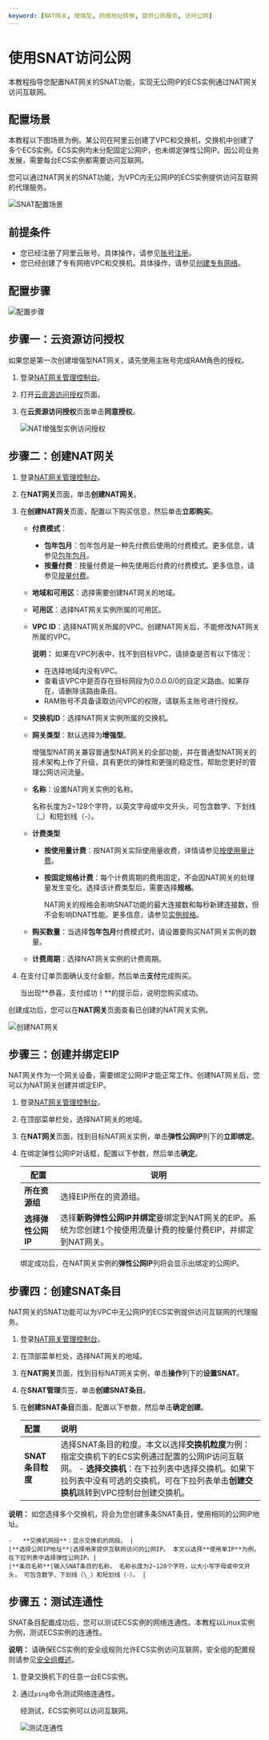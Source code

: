 ```yaml
---
keyword: [NAT网关, 增强型, 网络地址转换, 提供公网服务, 访问公网]
---
```


# 使用SNAT访问公网

本教程指导您配置NAT网关的SNAT功能，实现无公网IP的ECS实例通过NAT网关访问互联网。

## 配置场景

本教程以下图场景为例。某公司在阿里云创建了VPC和交换机，交换机中创建了多个ECS实例。ECS实例均未分配固定公网IP，也未绑定弹性公网IP。因公司业务发展，需要每台ECS实例都需要访问互联网。

您可以通过NAT网关的SNAT功能，为VPC内无公网IP的ECS实例提供访问互联网的代理服务。

![SNAT配置场景](https://static-aliyun-doc.oss-accelerate.aliyuncs.com/assets/img/zh-CN/1371359951/p149166.png)

## 前提条件

-   您已经注册了阿里云账号。具体操作，请参见[账号注册](https://account.aliyun.com/register/register.htm)。
-   您已经创建了专有网络VPC和交换机。具体操作，请参见[创建专有网络](/cn.zh-CN/专有网络和交换机/管理专有网络/创建专有网络.md)。

## 配置步骤

![配置步骤](https://static-aliyun-doc.oss-accelerate.aliyuncs.com/assets/img/zh-CN/1371359951/p149588.png)

## 步骤一：云资源访问授权

如果您是第一次创建增强型NAT网关，请先使用主账号完成RAM角色的授权。

1.  登录[NAT网关管理控制台](https://vpc.console.aliyun.com/nat)。

2.  打开[云资源访问授权](https://ram.console.aliyun.com/role/authorization?request=%7B%22Services%22%3A%5B%7B%22Service%22%3A%22NAT%22%2C%22Roles%22%3A%5B%7B%22RoleName%22%3A%22AliyunNATAccessingNetworkInterfaceRole%22%2C%22TemplateId%22%3A%22ENIRole%22%7D%5D%7D%5D%2C%22ReturnUrl%22%3A%22https%3A%2F%2Fvpc.console.aliyun.com%2Fnat%22%7D)页面。

3.  在**云资源访问授权**页面单击**同意授权**。

    ![NAT增强型实例访问授权](https://static-aliyun-doc.oss-accelerate.aliyuncs.com/assets/img/zh-CN/7237607061/p188048.png)


## 步骤二：创建NAT网关

1.  登录[NAT网关管理控制台](https://vpc.console.aliyun.com/nat)。

2.  在**NAT网关**页面，单击**创建NAT网关**。

3.  在**创建NAT网关**页面，配置以下购买信息，然后单击**立即购买**。

    -   **付费模式**：
        -   **包年包月**：包年包月是一种先付费后使用的付费模式。更多信息，请参见[包年包月](/cn.zh-CN/购买指南/包年包月.md)。
        -   **按量付费**：按量付费是一种先使用后付费的付费模式。更多信息，请参见[按量付费](/cn.zh-CN/购买指南/按量付费.md)。
    -   **地域和可用区**：选择需要创建NAT网关的地域。
    -   **可用区**：选择NAT网关实例所属的可用区。
    -   **VPC ID**：选择NAT网关所属的VPC。创建NAT网关后，不能修改NAT网关所属的VPC。

        **说明：** 如果在VPC列表中，找不到目标VPC，请排查是否有以下情况：

        -   在选择地域内没有VPC。
        -   查看该VPC中是否存在目标网段为0.0.0.0/0的自定义路由。如果存在，请删除该路由条目。
        -   RAM账号不具备读取访问VPC的权限，请联系主账号进行授权。
    -   **交换机ID**：选择NAT网关实例所属的交换机。
    -   **网关类型**：默认选择为**增强型**。

        增强型NAT网关兼容普通型NAT网关的全部功能，并在普通型NAT网关的技术架构上作了升级，具有更优的弹性和更强的稳定性，帮助您更好的管理公网访问流量。

    -   **名称**：设置NAT网关实例的名称。

        名称长度为2~128个字符，以英文字母或中文开头，可包含数字、下划线（\_）和短划线（-）。

    -   **计费类型**
        -   **按使用量计费**：按NAT网关实际使用量收费，详情请参见[按使用量计费](/cn.zh-CN/购买指南/按量付费.mdsection_v5g_sue_5bj)。
        -   **按固定规格计费**：每个计费周期的费用固定，不会因NAT网关的处理量发生变化。选择该计费类型后，需要选择**规格**。

            NAT网关的规格会影响SNAT功能的最大连接数和每秒新建连接数，但不会影响DNAT性能。更多信息，请参见[实例规格](/cn.zh-CN/用户指南/NAT网关实例/NAT网关实例概述.md)。

    -   **购买数量**：当选择**包年包月**付费模式时，请设置要购买NAT网关实例的数量。
    -   **计费周期**：选择NAT网关实例的计费周期。
4.  在支付订单页面确认支付金额，然后单击**支付**完成购买。

    当出现**恭喜，支付成功！**的提示后，说明您购买成功。


创建成功后，您可以在**NAT网关**页面查看已创建的NAT网关实例。

![创建NAT网关](https://static-aliyun-doc.oss-accelerate.aliyuncs.com/assets/img/zh-CN/2371359951/p149224.png)

## 步骤三：创建并绑定EIP

NAT网关作为一个网关设备，需要绑定公网IP才能正常工作。创建NAT网关后，您可以为NAT网关创建并绑定EIP。

1.  登录[NAT网关管理控制台](https://vpc.console.aliyun.com/nat)。

2.  在顶部菜单栏处，选择NAT网关的地域。

3.  在**NAT网关**页面，找到目标NAT网关实例，单击**弹性公网IP**列下的**立即绑定**。

4.  在绑定弹性公网IP对话框，配置以下参数，然后单击**确定**。

    |配置|说明|
    |--|--|
    |**所在资源组**|选择EIP所在的资源组。|
    |**选择弹性公网IP**|选择**新购弹性公网IP并绑定**要绑定到NAT网关的EIP。系统为您创建1个按使用流量计费的按量付费EIP，并绑定到NAT网关。 |

    绑定成功后，在NAT网关实例的**弹性公网IP**列将会显示出绑定的公网IP。


## 步骤四：创建SNAT条目

NAT网关的SNAT功能可以为VPC中无公网IP的ECS实例提供访问互联网的代理服务。

1.  登录[NAT网关管理控制台](https://vpc.console.aliyun.com/nat)。

2.  在顶部菜单栏处，选择NAT网关的地域。

3.  在**NAT网关**页面，找到目标NAT网关实例，单击**操作**列下的**设置SNAT**。

4.  在**SNAT管理**页签，单击**创建SNAT条目**。

5.  在**创建SNAT条目**页面，配置以下参数，然后单击**确定创建**。

    |配置|说明|
    |:-|:-|
    |**SNAT条目粒度**|选择SNAT条目的粒度。本文以选择**交换机粒度**为例：指定交换机下的ECS实例通过配置的公网IP访问互联网。    -   **选择交换机**：在下拉列表中选择交换机。如果下拉列表中没有可选的交换机，可在下拉列表单击**创建交换机**跳转到VPC控制台创建交换机。

**说明：** 如您选择多个交换机，将会为您创建多条SNAT条目，使用相同的公网IP地址。

    -   **交换机网段**：显示交换机的网段。 |
    |**选择公网IP地址**|选择用来提供互联网访问的公网IP。 本文以选择**使用单IP**为例，在下拉列表中选择弹性公网IP。|
    |**条目名称**|输入SNAT条目的名称。 名称长度为2~128个字符，以大小写字母或中文开头， 可包含数字、下划线（\_）和短划线（-）。 |


## 步骤五：测试连通性

SNAT条目配置成功后，您可以测试ECS实例的网络连通性。本教程以Linux实例为例，测试ECS实例的连通性。

**说明：** 请确保ECS实例的安全组规则允许ECS实例访问互联网，安全组的配置规则请参见[安全组概述](/cn.zh-CN/安全/安全组/安全组概述.md)。

1.  登录交换机下的任意一台ECS实例。

2.  通过`ping`命令测试网络连通性。

    经测试，ECS实例可以访问互联网。

    ![测试连通性](https://static-aliyun-doc.oss-accelerate.aliyuncs.com/assets/img/zh-CN/1371359951/p149291.png)


